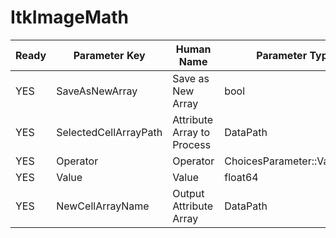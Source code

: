 # ItkImageMath #

| Ready | Parameter Key | Human Name | Parameter Type | Parameter Class |
|-------|---------------|------------|-----------------|----------------|
| YES | SaveAsNewArray | Save as New Array | bool | BoolParameter |
| YES | SelectedCellArrayPath | Attribute Array to Process | DataPath | ArraySelectionParameter |
| YES | Operator | Operator | ChoicesParameter::ValueType | ChoicesParameter |
| YES | Value | Value | float64 | Float64Parameter |
| YES | NewCellArrayName | Output Attribute Array | DataPath | ArrayCreationParameter |
